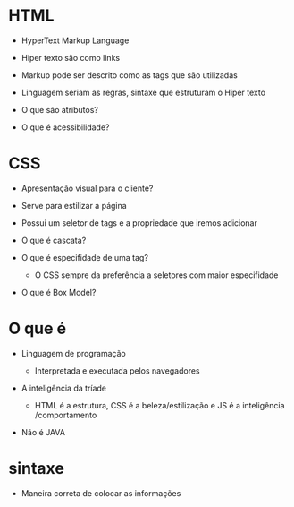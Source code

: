 # HTML
- HyperText Markup Language

- Hiper texto são como links

- Markup pode ser descrito como as tags que são utilizadas

- Linguagem seriam as regras, sintaxe que estruturam o Hiper texto

- O que são atributos?

- O que é acessibilidade?


# CSS

- Apresentação visual para o cliente?

- Serve para estilizar a página

- Possui um seletor de tags e a propriedade que iremos adicionar


- O que é cascata?

- O que é especifidade de uma tag?
   - O CSS sempre da preferência a seletores com maior especifidade

- O que é Box Model?
  
# O que é 
- Linguagem de programação
   - Interpretada e executada pelos navegadores

- A inteligência da tríade 
   - HTML é a estrutura, CSS é a beleza/estilização e JS é a inteligência
/comportamento 

- Não é JAVA

# sintaxe
- Maneira correta de colocar as informações

